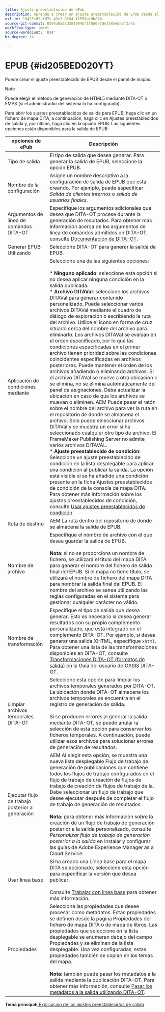 ```yaml
---
title: Ajuste preestablecido de ePub
description: Aprenda a crear un ajuste preestablecido de EPUB desde el panel de mapas. Configure el ajuste preestablecido de salida de EPUB AEM en las guías de la.
exl-id: 19425ed2-fd7e-49c2-8f84-fc559a1db81b
source-git-commit: 8504a0a52d381044bf1f0d6e7de3585ebecf3a7b
workflow-type: tm+mt
source-wordcount: '814'
ht-degree: 1%

---
```


# EPUB {#id205BED020YT}

Puede crear el ajuste preestablecido de EPUB desde el panel de mapas.

>[!NOTE]
>
> Puede elegir el método de generación de HTML5 mediante DITA-OT o FMPS \(si el administrador del sistema lo ha configurado\).

Para abrir los ajustes preestablecidos de salida para EPUB, haga clic en un fichero de mapa DITA, a continuación, haga clic en Ajustes preestablecidos de salida y, por último, haga clic en la opción EPUB. Las siguientes opciones están disponibles para la salida de EPUB:

| opciones de ePub | Descripción |
| --- | --- |
| Tipo de salida | El tipo de salida que desea generar. Para generar la salida de EPUB, seleccione la opción EPUB. |
| Nombre de la configuración | Asigne un nombre descriptivo a la configuración de salida de EPUB que está creando. Por ejemplo, puede especificar _Salida de clientes internos_ o _salida de usuarios finales_. |
| Argumentos de línea de comandos DITA-OT | Especifique los argumentos adicionales que desea que DITA-OT procese durante la generación de resultados. Para obtener más información acerca de los argumentos de línea de comandos admitidos en DITA-OT, consulte [Documentación de DITA-OT](https://www.dita-ot.org/). |
| Generar EPUB Utilizando | Seleccione DITA-OT para generar la salida de EPUB. |
| Aplicación de condiciones mediante | Seleccione una de las siguientes opciones:<br><br>* **Ninguno aplicado**: seleccione esta opción si no desea aplicar ninguna condición en la salida publicada.<br>* **Archivo DITAVal**: seleccione los archivos DITAVal para generar contenido personalizado. Puede seleccionar varios archivos DITAVal mediante el cuadro de diálogo de exploración o escribiendo la ruta del archivo. Utilice el icono en forma de cruz situado cerca del nombre del archivo para eliminarlo. Los archivos DITAVal se evalúan en el orden especificado, por lo que las condiciones especificadas en el primer archivo tienen prioridad sobre las condiciones coincidentes especificadas en archivos posteriores. Puede mantener el orden de los archivos añadiendo o eliminando archivos. Si el archivo DITAVal se mueve a otra ubicación o se elimina, no se elimina automáticamente del panel de asignaciones. Debe actualizar la ubicación en caso de que los archivos se muevan o eliminen. AEM Puede pasar el ratón sobre el nombre del archivo para ver la ruta en el repositorio de donde se almacena el archivo. Solo puede seleccionar archivos DITAVal y se muestra un error si ha seleccionado cualquier otro tipo de archivo. El FrameMaker Publishing Server no admite varios archivos DITAVAL.<br>* **Ajuste preestablecido de condición**: Seleccione un ajuste preestablecido de condición en la lista desplegable para aplicar una condición al publicar la salida. La opción está visible si se ha añadido una condición presente en la ficha Ajustes preestablecidos de condición de la consola de mapa DITA. Para obtener más información sobre los ajustes preestablecidos de condición, consulte [Usar ajustes preestablecidos de condición](generate-output-use-condition-presets.md#id1825FL004PN). |
| Ruta de destino | AEM La ruta dentro del repositorio de donde se almacena la salida de EPUB. |
| Nombre de archivo | Especifique el nombre de archivo con el que desea guardar la salida de EPUB.<br><br>**Nota**: si no se proporciona un nombre de fichero, se utilizará el título del mapa DITA para generar el nombre del fichero de salida final del EPUB. Si el mapa no tiene título, se utilizará el nombre de fichero del mapa DITA para nombrar la salida final del EPUB. El nombre del archivo se sanea utilizando las reglas configuradas en el sistema para gestionar cualquier carácter no válido. |
| Nombre de transformación | Especifique el tipo de salida que desea generar. Esto es necesario si desea generar resultados con su propio complemento personalizado, que está integrado en el complemento DITA-OT. Por ejemplo, si desea generar una salida XHTML, especifique `xhtml`. Para obtener una lista de las transformaciones disponibles en DITA-OT, consulte [Transformaciones DITA-OT (formatos de salida)](http://www.dita-ot.org/2.3/user-guide/AvailableTransforms.md) en la Guía del usuario de OASIS DITA-OT. |
| Limpiar archivos temporales DITA-OT | Seleccione esta opción para limpiar los archivos temporales generados por DITA-OT. La ubicación donde DITA-OT almacena los archivos temporales se encuentra en el registro de generación de salida.<br><br>Si se producen errores al generar la salida mediante DITA-OT, se puede anular la selección de esta opción para conservar los ficheros temporales. A continuación, puede utilizar esos archivos para solucionar errores de generación de resultados. |
| Ejecutar flujo de trabajo posterior a generación | AEM Al elegir esta opción, se muestra una nueva lista desplegable Flujo de trabajo de generación de publicaciones que contiene todos los flujos de trabajo configurados en el flujo de trabajo de creación de flujos de trabajo de creación de flujos de trabajo de la. Debe seleccionar un flujo de trabajo que desee ejecutar después de completar el flujo de trabajo de generación de resultados.<br><br>**Nota**: para obtener más información sobre la creación de un flujo de trabajo de generación posterior a la salida personalizado, consulte _Personalizar flujo de trabajo de generación posterior a la salida_ en Instalar y configurar las guías de Adobe Experience Manager as a Cloud Service. |
| Usar línea base | Si ha creado una Línea base para el mapa DITA seleccionado, seleccione esta opción para especificar la versión que desea publicar.<br><br>Consulte [Trabajar con línea base](generate-output-use-baseline-for-publishing.md#id1825FI0J0PF) para obtener más información. |
| Propiedades | Seleccione las propiedades que desee procesar como metadatos. Estas propiedades se definen desde la página Propiedades del fichero de mapa DITA o de mapa de libros. Las propiedades que seleccione en la lista desplegable se enumeran debajo del campo Propiedades y se eliminan de la lista desplegable. Una vez configuradas, estas propiedades también se copian en los temas del mapa.<br><br>**Nota**: también puede pasar los metadatos a la salida mediante la publicación DITA-OT. Para obtener más información, consulte [Pasar los metadatos a la salida utilizando DITA-OT](pass-metadata-dita-ot.md#id21BJ00QD0XA). |

**Tema principal:**[ Explicación de los ajustes preestablecidos de salida](generate-output-understand-presets.md)
